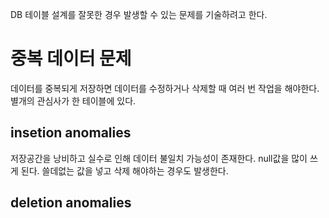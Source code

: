 DB 테이블 설계를 잘못한 경우 발생할 수 있는 문제를 기술하려고 한다.

# 중복 데이터 문제
데이터를 중복되게 저장하면 데이터를 수정하거나 삭제할 때 여러 번 작업을 해야한다.
별개의 관심사가 한 테이블에 있다.
## insetion anomalies
저장공간을 낭비하고
실수로 인해 데이터 불일치 가능성이 존재한다.
null값을 많이 쓰게 된다.
쓸데없는 값을 넣고 삭제 해야하는 경우도 발생한다.

## deletion anomalies
